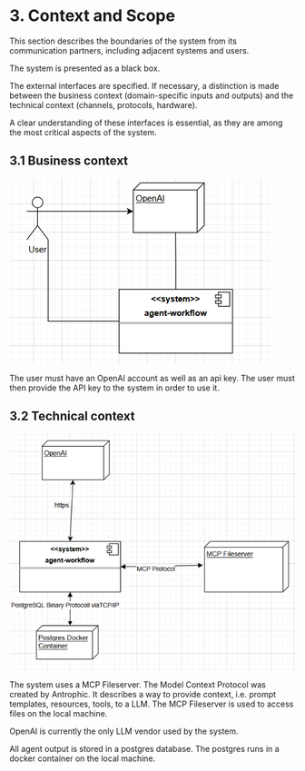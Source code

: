 # 3. Context and Scope
This section describes the boundaries of the system from its communication partners, including adjacent systems and users. 

The system is presented as a black box.

The external interfaces are specified. If necessary, a distinction is made between the business context (domain-specific inputs and outputs) and the technical context (channels, protocols, hardware).

A clear understanding of these interfaces is essential, as they are among the most critical aspects of the system.

## 3.1 Business context
![Business system context](business-system-context.png)

The user must have an OpenAI account as well as an api key.
The user must then provide the API key to the system
in order to use it.

## 3.2 Technical context
![Technical system context](technical-system-context.png)

The system uses a MCP Fileserver. The Model Context Protocol was created by Antrophic.
It describes a way to provide context, i.e. prompt templates, resources, tools, to a LLM.
The MCP Fileserver is used to access files on the local machine.

OpenAI is currently the only LLM vendor used by the system.

All agent output is stored in a postgres database. The postgres runs in a docker container on
the local machine.